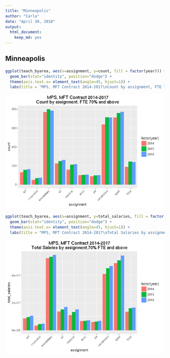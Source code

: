 ```yaml
---
title: "Minneapolis"
author: "Carla"
date: "April 30, 2018"
output: 
  html_document: 
    keep_md: yes
---
```




## Minneapolis

 



```r
ggplot(teach_byarea, aes(x=assignment, y=count, fill = factor(year))) +
  geom_bar(stat="identity", position="dodge") +
  theme(axis.text.x= element_text(angle=45, hjust=1)) +
  labs(title = "MPS, MFT Contract 2014-2017\nCount by assignment, FTE 70% and above")
```

![](MPS_teachers_files/figure-html/unnamed-chunk-2-1.png)<!-- -->


```r
ggplot(teach_byarea, aes(x=assignment, y=total_salaries, fill = factor(year))) +
  geom_bar(stat="identity", position="dodge") +
  theme(axis.text.x= element_text(angle=45, hjust=1)) +
  labs(title = "MPS, MFT Contract 2014-2017\nTotal Salaries by assignment,70% FTE and above")
```

![](MPS_teachers_files/figure-html/unnamed-chunk-3-1.png)<!-- -->

